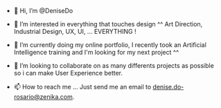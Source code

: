 - 👋 Hi, I’m @DeniseDo

- 👀 I’m interested in everything that touches design ^^ Art Direction, Industrial Design, UX, UI, ... EVERYTHING !
- 🌱 I’m currently doing my online portfolio, I recently took an Artificial Intelligence training and I'm looking for my next project ^^
- 💞️ I’m looking to collaborate on as many differents projects as possible so i can make User Experience better. 
- 📫 How to reach me ... Just send me an email to denise.do-rosario@zenika.com.

<!---
DeniseDo/DeniseDo is a ✨ special ✨ repository because its `README.md` (this file) appears on your GitHub profile.
You can click the Preview link to take a look at your changes.
--->
